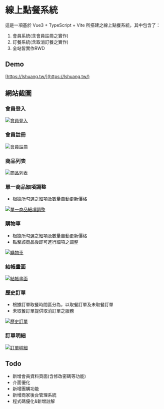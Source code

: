 # 線上點餐系統

這是一項基於 Vue3 + TypeScript + Vite 所搭建之線上點餐系統，其中包含了：  

1. 會員系統(含會員註冊之實作)
2. 訂餐系統(含取消訂餐之實作)
3. 全站皆實作RWD

## Demo

[https://lshuang.tw/](https://lshuang.tw/)

## 網站截圖

### 會員登入

[![會員登入](https://i.imgur.com/UvHaCrs.png "會員登入")](https://i.imgur.com/UvHaCrs.png)

### 會員註冊

[![會員註冊](https://i.imgur.com/1uQaPY8.png "會員註冊")](https://i.imgur.com/1uQaPY8.png)

### 商品列表

[![商品列表](https://i.imgur.com/BzDiwLL.png "商品列表")](https://i.imgur.com/BzDiwLL.png)

### 單一商品細項調整

- 根據所勾選之細項及數量自動更新價格

[![單一商品細項調整](https://i.imgur.com/mdBxZol.png "單一商品細項調整")](https://i.imgur.com/mdBxZol.png)

### 購物車

- 根據所勾選之細項及數量自動更新價格
- 點擊該商品後即可進行細項之調整

[![購物車](https://i.imgur.com/qT0sUlh.png "購物車")](https://i.imgur.com/qT0sUlh.png)

### 結帳畫面

[![結帳畫面](https://i.imgur.com/q9JQN1p.png "結帳畫面")](https://i.imgur.com/mdBxZol.png)

### 歷史訂單

- 根據訂單取餐時間區分為，以取餐訂單及未取餐訂單
- 未取餐訂單提供取消訂單之服務

[![歷史訂單](https://i.imgur.com/r7n9Tky.png "歷史訂單")](https://i.imgur.com/r7n9Tky.png)

### 訂單明細

[![訂單明細](https://i.imgur.com/4Ebd6JE.png "訂單明細")](https://i.imgur.com/4Ebd6JE.png)

## Todo

- 新增會員資料頁面(含修改密碼等功能)
- 介面優化
- 新增團購功能
- 新增商家後台管理系統
- 程式碼優化&新增註解
